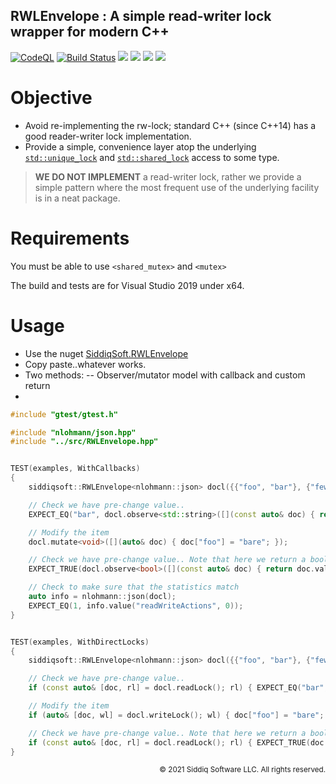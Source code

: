 RWLEnvelope : A simple read-writer lock wrapper for modern C++
-------------------------------------------

[![CodeQL](https://github.com/SiddiqSoft/RWLEnvelope/actions/workflows/codeql-analysis.yml/badge.svg)](https://github.com/SiddiqSoft/RWLEnvelope/actions/workflows/codeql-analysis.yml)
[![Build Status](https://dev.azure.com/siddiqsoft/siddiqsoft/_apis/build/status/SiddiqSoft.RWLEnvelope?branchName=main)](https://dev.azure.com/siddiqsoft/siddiqsoft/_build/latest?definitionId=6&branchName=main)
![](https://img.shields.io/nuget/v/SiddiqSoft.RWLEnvelope)
![](https://img.shields.io/github/v/tag/SiddiqSoft/RWLEnvelope)
![](https://img.shields.io/azure-devops/tests/siddiqsoft/siddiqsoft/6)
![](https://img.shields.io/azure-devops/coverage/siddiqsoft/siddiqsoft/6)

# Objective
- Avoid re-implementing the rw-lock; standard C++ (since C++14) has a good reader-writer lock implementation.
- Provide a simple, convenience layer atop the underlying [`std::unique_lock`](https://en.cppreference.com/w/cpp/thread/unique_lock) and [`std::shared_lock`](https://en.cppreference.com/w/cpp/thread/shared_lock) access to some type.

> **WE DO NOT IMPLEMENT** a read-writer lock, rather we provide a simple pattern
> where the most frequent use of the underlying facility is in a neat package.


# Requirements
You must be able to use `<shared_mutex>` and `<mutex>`

The build and tests are for Visual Studio 2019 under x64.

# Usage

- Use the nuget [SiddiqSoft.RWLEnvelope](https://www.nuget.org/packages/SiddiqSoft.RWLEnvelope/)
- Copy paste..whatever works.
- Two methods:
  -- Observer/mutator model with callback and custom return
- 

```cpp
#include "gtest/gtest.h"

#include "nlohmann/json.hpp"
#include "../src/RWLEnvelope.hpp"


TEST(examples, WithCallbacks)
{
	siddiqsoft::RWLEnvelope<nlohmann::json> docl({{"foo", "bar"}, {"few", "lar"}});

	// Check we have pre-change value..
	EXPECT_EQ("bar", docl.observe<std::string>([](const auto& doc) { return doc.value("foo", ""); }));

	// Modify the item
	docl.mutate<void>([](auto& doc) { doc["foo"] = "bare"; });

	// Check we have pre-change value.. Note that here we return a boolean to avoid data copy
	EXPECT_TRUE(docl.observe<bool>([](const auto& doc) { return doc.value("foo", "").find("bare") == 0; }));

	// Check to make sure that the statistics match
	auto info = nlohmann::json(docl);
	EXPECT_EQ(1, info.value("readWriteActions", 0));
}


TEST(examples, WithDirectLocks)
{
	siddiqsoft::RWLEnvelope<nlohmann::json> docl({{"foo", "bar"}, {"few", "lar"}});

	// Check we have pre-change value..
	if (const auto& [doc, rl] = docl.readLock(); rl) { EXPECT_EQ("bar", doc.value("foo", "")); }

	// Modify the item
	if (auto& [doc, wl] = docl.writeLock(); wl) { doc["foo"] = "bare"; };

	// Check we have pre-change value.. Note that here we return a boolean to avoid data copy
	if (const auto& [doc, rl] = docl.readLock(); rl) { EXPECT_TRUE(doc.value("foo", "").find("bare") == 0); }
}

```



<small align="right">

&copy; 2021 Siddiq Software LLC. All rights reserved.

</small>
